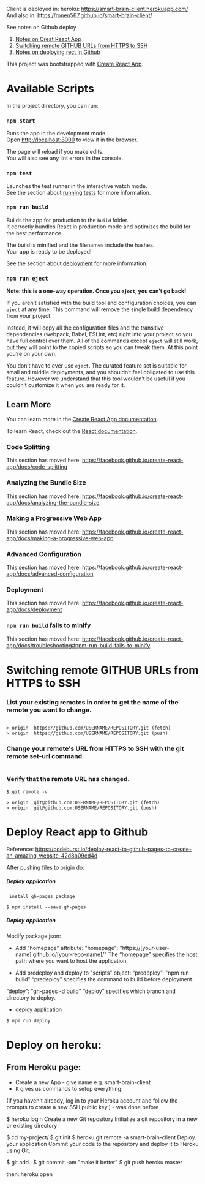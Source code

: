 

Client is deployed in:
heroku:
https://smart-brain-client.herokuapp.com/
And also in:
https://ronen567.github.io/smart-brain-client/

See notes on Github deploy

1. [Notes on Creat React App](#available-scripts)  
2. [Switching remote GITHUB URLs from HTTPS to SSH](#switching-remote-github-urls-from-https-to-ssh)  
3. [Notes on deploying rect in Github](#deploy-react-app-to-github)  



This project was bootstrapped with [Create React App](https://github.com/facebook/create-react-app).
# Available Scripts

In the project directory, you can run:

### `npm start`

Runs the app in the development mode.<br />
Open [http://localhost:3000](http://localhost:3000) to view it in the browser.

The page will reload if you make edits.<br />
You will also see any lint errors in the console.

### `npm test`

Launches the test runner in the interactive watch mode.<br />
See the section about [running tests](https://facebook.github.io/create-react-app/docs/running-tests) for more information.

### `npm run build`

Builds the app for production to the `build` folder.<br />
It correctly bundles React in production mode and optimizes the build for the best performance.

The build is minified and the filenames include the hashes.<br />
Your app is ready to be deployed!

See the section about [deployment](https://facebook.github.io/create-react-app/docs/deployment) for more information.

### `npm run eject`

**Note: this is a one-way operation. Once you `eject`, you can’t go back!**

If you aren’t satisfied with the build tool and configuration choices, you can `eject` at any time. This command will remove the single build dependency from your project.

Instead, it will copy all the configuration files and the transitive dependencies (webpack, Babel, ESLint, etc) right into your project so you have full control over them. All of the commands except `eject` will still work, but they will point to the copied scripts so you can tweak them. At this point you’re on your own.

You don’t have to ever use `eject`. The curated feature set is suitable for small and middle deployments, and you shouldn’t feel obligated to use this feature. However we understand that this tool wouldn’t be useful if you couldn’t customize it when you are ready for it.

## Learn More

You can learn more in the [Create React App documentation](https://facebook.github.io/create-react-app/docs/getting-started).

To learn React, check out the [React documentation](https://reactjs.org/).

### Code Splitting

This section has moved here: https://facebook.github.io/create-react-app/docs/code-splitting

### Analyzing the Bundle Size

This section has moved here: https://facebook.github.io/create-react-app/docs/analyzing-the-bundle-size

### Making a Progressive Web App

This section has moved here: https://facebook.github.io/create-react-app/docs/making-a-progressive-web-app

### Advanced Configuration

This section has moved here: https://facebook.github.io/create-react-app/docs/advanced-configuration

### Deployment

This section has moved here: https://facebook.github.io/create-react-app/docs/deployment

### `npm run build` fails to minify

This section has moved here: https://facebook.github.io/create-react-app/docs/troubleshooting#npm-run-build-fails-to-minify




# Switching remote GITHUB URLs from HTTPS to SSH

### List your existing remotes in order to get the name of the remote you want to change.

```$ git remote -v
```
```
> origin  https://github.com/USERNAME/REPOSITORY.git (fetch)
> origin  https://github.com/USERNAME/REPOSITORY.git (push)
```

### Change your remote's URL from HTTPS to SSH with the git remote set-url command.
```$ git remote set-url origin git@github.com:USERNAME/REPOSITORY.git
```
### Verify that the remote URL has changed.
```
$ git remote -v

> origin  git@github.com:USERNAME/REPOSITORY.git (fetch)
> origin  git@github.com:USERNAME/REPOSITORY.git (push)
```


# Deploy React app to Github

Reference:  https://codeburst.io/deploy-react-to-github-pages-to-create-an-amazing-website-42d8b09cd4d

After pushing files to origin do:
##### Deploy application
```
 install gh-pages package
 ```
 ```
$ npm install --save gh-pages
```
##### Deploy application
 Modify package.json:


- Add "homepage" attribute:
"homepage": "https://[your-user-name].github.io/[your-repo-name]/"
The “homepage” specifies the host path where you want to host the application. 


- Add predeploy and deploy to "scripts" object:
“predeploy”: "npm run build"
“predeploy” specifies the command to build before deployment.

“deploy”: "gh-pages -d build"
“deploy” specifies which branch and directory to deploy.
- deploy application
```
$ npm run deploy
```


# Deploy on heroku:

## From Heroku page:
- Create a new App - give name e.g. smart-brain-client
- It gives us commands to setup everything:

(If you haven't already, log in to your Heroku account and follow the prompts to create a new SSH public key.) - was done before

$ heroku login
Create a new Git repository
Initialize a git repository in a new or existing directory

$ cd my-project/
$ git init
$ heroku git:remote -a smart-brain-client
Deploy your application
Commit your code to the repository and deploy it to Heroku using Git.

$ git add .
$ git commit -am "make it better"
$ git push heroku master

then:
 heroku open



